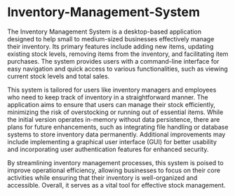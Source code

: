 # Inventory-Management-System
The Inventory Management System is a desktop-based application designed to help small to medium-sized businesses effectively manage their inventory. Its primary features include adding new items, updating existing stock levels, removing items from the inventory, and facilitating item purchases. The system provides users with a command-line interface for easy navigation and quick access to various functionalities, such as viewing current stock levels and total sales. 

This system is tailored for users like inventory managers and employees who need to keep track of inventory in a straightforward manner. The application aims to ensure that users can manage their stock efficiently, minimizing the risk of overstocking or running out of essential items. While the initial version operates in-memory without data persistence, there are plans for future enhancements, such as integrating file handling or database systems to store inventory data permanently. Additional improvements may include implementing a graphical user interface (GUI) for better usability and incorporating user authentication features for enhanced security.

By streamlining inventory management processes, this system is poised to improve operational efficiency, allowing businesses to focus on their core activities while ensuring that their inventory is well-organized and accessible. Overall, it serves as a vital tool for effective stock management.
